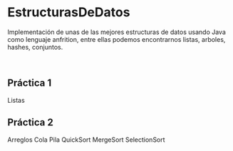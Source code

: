 # EstructurasDeDatos
Implementación de unas de las mejores estructuras de datos usando Java como lenguaje anfrition, entre ellas podemos encontrarnos listas, arboles, hashes, conjuntos.

<br>

## Práctica 1 

<div> Listas </div>

## Práctica 2 

<div> 
Arreglos 
Cola 
Pila 
QuickSort 
MergeSort 
SelectionSort 
</div>
